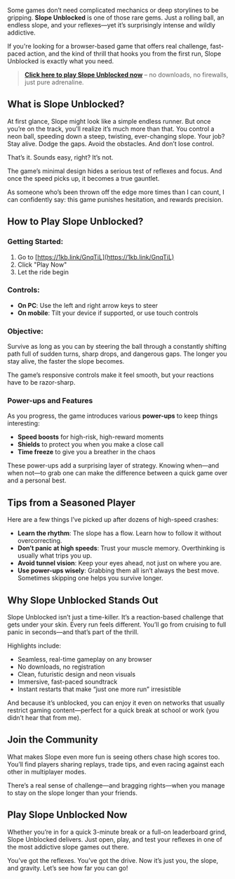 Some games don’t need complicated mechanics or deep storylines to be gripping. **Slope Unblocked** is one of those rare gems. Just a rolling ball, an endless slope, and your reflexes—yet it’s surprisingly intense and wildly addictive.

If you're looking for a browser-based game that offers real challenge, fast-paced action, and the kind of thrill that hooks you from the first run, Slope Unblocked is exactly what you need.

> [**Click here to play Slope Unblocked now**](https://1kb.link/GnqTiL) – no downloads, no firewalls, just pure adrenaline.

## What is Slope Unblocked?

At first glance, Slope might look like a simple endless runner. But once you’re on the track, you’ll realize it’s much more than that. You control a neon ball, speeding down a steep, twisting, ever-changing slope. Your job? Stay alive. Dodge the gaps. Avoid the obstacles. And don’t lose control.

That’s it. Sounds easy, right? It’s not.

The game’s minimal design hides a serious test of reflexes and focus. And once the speed picks up, it becomes a true gauntlet.

As someone who’s been thrown off the edge more times than I can count, I can confidently say: this game punishes hesitation, and rewards precision.

## How to Play Slope Unblocked?

### Getting Started:

1. Go to [https://1kb.link/GnqTiL](https://1kb.link/GnqTiL)
2. Click "Play Now"
3. Let the ride begin

### Controls:

* **On PC**: Use the left and right arrow keys to steer
* **On mobile**: Tilt your device if supported, or use touch controls

### Objective:

Survive as long as you can by steering the ball through a constantly shifting path full of sudden turns, sharp drops, and dangerous gaps. The longer you stay alive, the faster the slope becomes.

The game’s responsive controls make it feel smooth, but your reactions have to be razor-sharp.

### Power-ups and Features

As you progress, the game introduces various **power-ups** to keep things interesting:

* **Speed boosts** for high-risk, high-reward moments
* **Shields** to protect you when you make a close call
* **Time freeze** to give you a breather in the chaos

These power-ups add a surprising layer of strategy. Knowing when—and when not—to grab one can make the difference between a quick game over and a personal best.

## Tips from a Seasoned Player

Here are a few things I’ve picked up after dozens of high-speed crashes:

* **Learn the rhythm**: The slope has a flow. Learn how to follow it without overcorrecting.
* **Don’t panic at high speeds**: Trust your muscle memory. Overthinking is usually what trips you up.
* **Avoid tunnel vision**: Keep your eyes ahead, not just on where you are.
* **Use power-ups wisely**: Grabbing them all isn’t always the best move. Sometimes skipping one helps you survive longer.

## Why Slope Unblocked Stands Out

Slope Unblocked isn’t just a time-killer. It’s a reaction-based challenge that gets under your skin. Every run feels different. You’ll go from cruising to full panic in seconds—and that’s part of the thrill.

Highlights include:

* Seamless, real-time gameplay on any browser
* No downloads, no registration
* Clean, futuristic design and neon visuals
* Immersive, fast-paced soundtrack
* Instant restarts that make “just one more run” irresistible

And because it’s unblocked, you can enjoy it even on networks that usually restrict gaming content—perfect for a quick break at school or work (you didn’t hear that from me).

## Join the Community

What makes Slope even more fun is seeing others chase high scores too. You’ll find players sharing replays, trade tips, and even racing against each other in multiplayer modes.

There’s a real sense of challenge—and bragging rights—when you manage to stay on the slope longer than your friends.

## Play Slope Unblocked Now

Whether you’re in for a quick 3-minute break or a full-on leaderboard grind, Slope Unblocked delivers. Just open, play, and test your reflexes in one of the most addictive slope games out there.

You’ve got the reflexes. You’ve got the drive. Now it’s just you, the slope, and gravity. Let’s see how far you can go!

